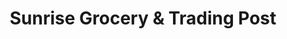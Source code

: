 ---
title: "Sunrise Grocery & Trading Post"
url: /petal/sunrise-grocery-und-trading-post/
shop: Lebensmittel
---